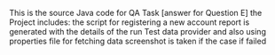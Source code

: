 This is the source Java code for QA Task [answer for Question E] 
the Project includes:
the script for registering a new account
report is generated with the details of the run
Test data provider and also using properties file for fetching data
screenshot is taken if the case if failed
